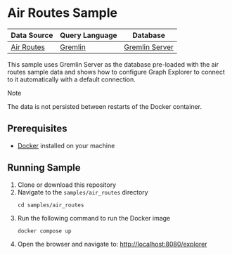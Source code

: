 # Air Routes Sample

| Data Source  | Query Language | Database         |
| ------------ | -------------- | ---------------- |
| [Air Routes] | [Gremlin]      | [Gremlin Server] |

[Air Routes]:
  https://github.com/krlawrence/graph/blob/main/sample-data/air-routes-latest.graphml
[Gremlin]: https://tinkerpop.apache.org/gremlin.html
[Gremlin Server]:
  https://tinkerpop.apache.org/docs/current/reference/#gremlin-server

This sample uses Gremlin Server as the database pre-loaded with the air routes
sample data and shows how to configure Graph Explorer to connect to it
automatically with a default connection.

> [!NOTE]  
> The data is not persisted between restarts of the Docker container.

## Prerequisites

- [Docker](https://docs.docker.com/get-docker/) installed on your machine

## Running Sample

1. Clone or download this repository
2. Navigate to the `samples/air_routes` directory
   ```
   cd samples/air_routes
   ```
3. Run the following command to run the Docker image
   ```
   docker compose up
   ```
4. Open the browser and navigate to:
   [http://localhost:8080/explorer](http://localhost:8080/explorer)
